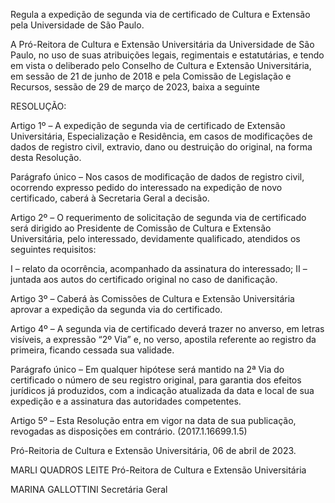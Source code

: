 Regula a expedição de segunda via de certificado de Cultura e Extensão pela Universidade de São Paulo.

A Pró-Reitora de Cultura e Extensão Universitária da Universidade de São Paulo, no uso de suas atribuições legais, regimentais e estatutárias, e tendo em vista o deliberado pelo Conselho de Cultura e Extensão Universitária, em sessão de 21 de junho de 2018 e pela Comissão de Legislação e Recursos, sessão de 29 de março de 2023, baixa a seguinte

RESOLUÇÃO:

Artigo 1º – A expedição de segunda via de certificado de Extensão Universitária, Especialização e Residência, em casos de modificações de dados de registro civil, extravio, dano ou destruição do original, na forma desta Resolução.

Parágrafo único – Nos casos de modificação de dados de registro civil, ocorrendo expresso pedido do interessado na expedição de novo certificado, caberá à Secretaria Geral a decisão.

Artigo 2º – O requerimento de solicitação de segunda via de certificado será dirigido ao Presidente de Comissão de Cultura e Extensão Universitária, pelo interessado, devidamente qualificado, atendidos os seguintes requisitos:

I – relato da ocorrência, acompanhado da assinatura do interessado;
II – juntada aos autos do certificado original no caso de danificação.

Artigo 3º – Caberá às Comissões de Cultura e Extensão Universitária aprovar a expedição da segunda via do certificado.

Artigo 4º – A segunda via de certificado deverá trazer no anverso, em letras visíveis, a expressão “2º Via” e, no verso, apostila referente ao registro da primeira, ficando cessada sua validade.

Parágrafo único – Em qualquer hipótese será mantido na 2ª Via do certificado o número de seu registro original, para garantia dos efeitos jurídicos já produzidos, com a indicação atualizada da data e local de sua expedição e a assinatura das autoridades competentes.

Artigo 5º – Esta Resolução entra em vigor na data de sua publicação, revogadas as disposições em contrário. (2017.1.16699.1.5)

Pró-Reitoria de Cultura e Extensão Universitária, 06 de abril de 2023.

MARLI QUADROS LEITE
Pró-Reitora de Cultura e Extensão Universitária

MARINA GALLOTTINI
Secretária Geral